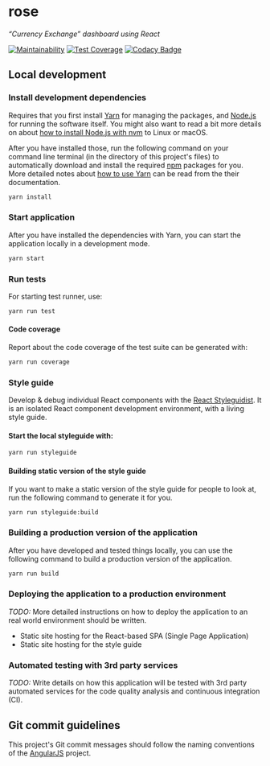 # rose

_“Currency Exchange” dashboard using React_

[![Maintainability](https://api.codeclimate.com/v1/badges/fe6d5b787b6ab5f5e871/maintainability)](https://codeclimate.com/github/d2s/rose/maintainability)
[![Test Coverage](https://api.codeclimate.com/v1/badges/fe6d5b787b6ab5f5e871/test_coverage)](https://codeclimate.com/github/d2s/rose/test_coverage)
[![Codacy Badge](https://api.codacy.com/project/badge/Grade/2364edd47e2e4ee3a05f8aefe967e64c)](https://www.codacy.com/app/d2s/rose?utm_source=github.com&amp;utm_medium=referral&amp;utm_content=d2s/rose&amp;utm_campaign=Badge_Grade)


## Local development


### Install development dependencies

Requires that you first install [Yarn](https://yarnpkg.com/lang/en/) for managing the packages, and [Node.js](https://nodejs.org/en/) for running the software itself. You might also want to read a bit more details on about [how to install Node.js with nvm](https://gist.github.com/d2s/372b5943bce17b964a79) to Linux or macOS. 

After you have installed those, run the following command on your command line terminal (in the directory of this project's files) to automatically download and install the required [npm](https://www.npmjs.com/) packages for you. More detailed notes about [how to use Yarn](https://yarnpkg.com/en/docs/usage) can be read from the their documentation.

```sh
yarn install
```


### Start application

After you have installed the dependencies with Yarn, you can start the application locally in a development mode.

```sh
yarn start
```

### Run tests

For starting test runner, use:

```sh
yarn run test
```

#### Code coverage

Report about the code coverage of the test suite can be generated with:

```sh
yarn run coverage
```


### Style guide

Develop & debug individual React components with the [React Styleguidist](https://react-styleguidist.js.org/). It is an isolated React component development environment, with a living style guide.

#### Start the local styleguide with:

```sh
yarn run styleguide
```

#### Building static version of the style guide

If you want to make a static version of the style guide for people to look at, run the following command to generate it for you.

```sh
yarn run styleguide:build
```

### Building a production version of the application

After you have developed and tested things locally, you can use the following command to build a production version of the application.

```sh
yarn run build
```

### Deploying the application to a production environment

_TODO:_ More detailed instructions on how to deploy the application to an real world environment should be written.

- Static site hosting for the React-based SPA (Single Page Application)
- Static site hosting for the style guide


### Automated testing with 3rd party services

_TODO:_ Write details on how this application will be tested with 3rd party automated services for the code quality analysis and continuous integration (CI).



## Git commit guidelines

This project's Git commit messages should follow the naming conventions of the [AngularJS](https://github.com/angular/angular.js/blob/master/DEVELOPERS.md#commits) project.
